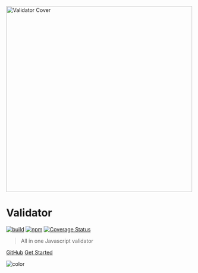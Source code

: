 <!-- Cover image should always be first! -->
<img src="images/cover.png" alt="Validator Cover" width="500" height="auto"/>

# Validator

[![build](https://img.shields.io/travis/oslllo/validator)](https://travis-ci.com/github/oslllo/validator)
[![npm](https://img.shields.io/npm/v/oslllo-validator)](https://www.npmjs.com/package/oslllo-validator)
[![Coverage Status](https://img.shields.io/coveralls/github/oslllo/validator)](https://coveralls.io/github/oslllo/validator?branch=master)

> All in one Javascript validator

[GitHub](https://github.com/oslllo/validator/)
[Get Started](/getting-started/introduction)

<!-- background color -->

![color](#fff)